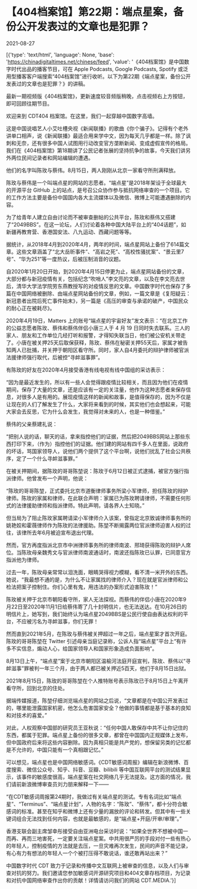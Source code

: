 # 【404档案馆】第22期：端点星案，备份公开发表过的文章也是犯罪？

2021-08-27

[{'type': 'text/html', 'language': None, 'base': 'https://chinadigitaltimes.net/chinese/feed', 'value': '《404档案馆》是中国数字时代出品的播客节目，可在 Apple Podcasts, Google Podcasts, Spotify 或泛用型播客客户端搜索“404档案馆”进行收听。以下为第22期《端点星案，备份公开发表过的文章也是犯罪？》的讲稿。





最新一期视频版《404档案馆》，更新速度较音频版稍晚，点击视频右上方按钮，即可回顾往期节目。

欢迎来到 CDT404 档案馆。在这里，我们一起穿越中国数字高墙。



这是中国说唱艺人小艾吐槽央视《新闻联播》的歌曲《你个骗子》。记得有个老外讲单口相声，说《新闻联播》最适合用来学中文，因为每天几乎都是一样。除了讽刺和无奈，还有很多中国人试图用行动改变官方垄断新闻、变成虚假宣传的格局。我们在《404档案馆》第18期讲了公民记者张展的坚持抗争的故事，今天我们讲另外两位民间记录者和网站编辑的遭遇。

他们的名字叫陈玫与蔡伟。8月15日，两人刚刚从北京一家看守所刑满释放。

陈玫与蔡伟是一个叫端点星的网站的志愿者。“端点星”是2018年架设于全球最大的开源平台 GitHub 上的站点，是号召公众协作参与抵抗网络审查的一个项目。它的工作方法主要是备份中国国内各大主流媒体以及微信、微博上可能遭遇删除的内容。

为了给青年人建立自由讨论而不被审查删帖的公共平台，陈玫和蔡伟又搭建了“2049BBS”。在这一论坛，人们讨论着各种中国大陆平台上的“404话题”，如新疆再教育营、香港国安法、八九运动、西藏问题等等。

据统计，从2018年4月到2020年4月，两年的时间，端点星网站上备份了614篇文章。这些文章涵盖了“北大岳昕事件”、“高岩之死”、“高校性骚扰案”、“景云里7号”、“华为251”等一度热议，后被压制消音的议题。

自2020年1月20日开始，到2020年4月15日停更为止，端点星网站备份的文章，大部分都与新冠疫情有关，包括纪念“吹哨人”李文亮的文章，以及在李文亮去世后，清华大学法学院劳东燕教授写的对疫情反思的文章。中国数字时代也保存了多篇在中国网络被删除、由端点星网站备份的文章，例如，一篇文章是《复阳疑云：新冠患者出院后死亡事件始末》，另一篇是《高压的审查与承诺的破产，中国民众的耐心正在被耗尽》。

2020年4月19日，Matters 上的账号“端点星的宇宙好友”发文表示：“在北京工作的公益志愿者陈玫、蔡伟和蔡伟伴侣小唐三人于 4 月 19 日同时失去联系。三人的家人、朋友和工作单位几经打听和报警，才得知失联当日，他们被公安机关带走了。小唐在被关押25天后取保获释，陈玫、蔡伟在秘密关押55天后，家属才被告知两人已批捕，并关押于朝阳区看守所。同时，家人自4月委托的辩护律师被官派法援律师强行取代，后被控“寻衅滋事罪”。

有陈玫的好友在2020年4月接受香港有线电视有线中国组的采访表示：

“因为是最近发生的，所以有一些人会觉得跟疫情比较相关，而且因为他们在疫情期间，保存了大量的文章，还是应该有一定的关注量，他作为这种志愿者来保存信息，对很多人是有用的。展现疫情这样的新闻和故事，是值得保存的，因为不仅是让现在的人们了解发生了什么，大家将来看到的时候，其实他们也会想起来，可能大家会去反思，它为什么会发生，我觉得对未来的人，也是一种借鉴。”

蔡伟的父亲蔡建礼说：

“把别人说的话，聊天的话，拿来指控他们的证据，然后把2049BBS网站上那些东西打印下来，（作为）指控他们的证据。他们建的网站有四千多人在里面，说政府的坏话，骂国家领导人，说他们两个提供了这个平台啊，说他们扰乱了社会公共秩序，定了一个什么寻衅滋事罪。”

在被关押期间，据陈玫的哥哥陈堃说：陈玫于6月12日被正式逮捕，被官方强行指派律师。他曾发布一个声明，他说：

“陈玫的哥哥陈堃，正式委托北京市道衡律师事务所梁小军律师，担任陈玫的辩护律师。陈玫的家属和律师，在此联合声明：家属已为陈玫聘请律师，不需要任何形式的法律援助律师和指派律师。特此声明，请各界人士知晓。”

但当局为了阻止陈玫家属聘请梁小军律师介入该案，曾指定北京致诚律师事务所的姚艳姣和霍薇律师作为陈玫的法律援助。陈堃不断揭露两位官派律师迫害人权的过往，该律所去年6月被迫宣布退出代理。

然而，官方再度指派北京市中洲律师事务所的律师南波、邢琦获得陈玫的辩护人席位。当陈玫母亲魏秀文与官派律师南波通话时，南波还指陈玫已认罪，已同意官方指派他为律师。

过去一年，陈玫母亲常常以泪洗面，眼睛哭得视力模糊，看不清一米开外的东西。她说，“我最想不通的是，为什么不让家属找的律师介入？现在就是官派律师和公检法把案子控制住。你们心里有鬼，用违法的办案形式迫害陈玫！”

陈玫被关押于北京市朝阳看守所，家人无法探视。而蔡伟的伴侣小唐在2020年9月22日至2020年11月1日给蔡伟寄了几十封明信片，也无法送达。在10月26日的明信片上，她写到，我们始终认为端点星2049BBS是公民行使自由表达权利的平台，不应被污名为寻衅滋事，你们无罪！

然而直到2021年5月，在陈玫与蔡伟被关押超过一年之后，端点星案才首次开庭。陈玫的哥哥陈堃在 Twitter 引述母亲当庭记录称，公诉人指“端点星”平台上“有许多不实信息，煽动人心，给国家领导人和国家形象造成负面影响”。

8月13日上午，“端点星”案于北京市朝阳区温榆河法庭开庭宣判，陈玫、蔡伟以“寻衅滋事”罪被判一年三个月，由于两人都已被关押近5百天，他们于8月15日出狱。

2021年8月15日，陈玫的哥哥陈堃在个人推特账号表示陈玫已于8月15日上午离开看守所，回到北京的住处。

据端传媒报道，陈堃仔细浏览端点星的网站之后说，“文章都是在中国公开发表过的，哪里能泄露国家机密，他怎么危害国家安全？他做的事情都是基于基本的良知和对技术的喜爱。”

对此，人权观察中国部的研究员王亚秋说：“任何中国人敢保存中共不让你记住的东西，都属于犯罪。端点星上备份的很多文章，都曾在中国国内正规媒体上发布，但中国政府后来将这些内容删除。因为真相只能是共产党的，想保留另类的记忆都是不允许的，中国只能有一个真相跟记忆。”

可以想见，端点星也是中国网络敏感词。《CDT敏感词周报》编辑在新浪微博、百度搜索、微信公众号、知乎、抖音、豆瓣、bilibili 等中国互联网平台的测试结果显示，该事件的敏感度很高，端点星案在社交网络几乎无法提及。这方面的情况，我们请前新浪微博审查员刘力朋来解释一下——

“在CDT敏感词周报第24期时，我做过有关端点星的测试。专有名词比如“端点星”、“Terminus”、“端点星计划”，人物的名字：“陈玫”、“蔡伟”，都十分符合敏感词的标准。甚至在知乎和微博上还有少量的漏放的评论和转发。但其中有一些关键词组合无法找到任何内容，也就是最敏感的，是“端点星+开庭/开审/审理”。”

香港支联会副主席邹幸彤接受自由亚洲电台采访时说：“如果全世界不想被中国一而再、再而三地害死，一定要关注端点星案。中共用很严厉的手段对付一些有热心的年轻人，控制疫情的方法就是去压，一旦灾难再次发生，民间的声音不能记录，有心有力有想法的年轻人一个个被打压得不敢说话，谁还敢再站出来？”

中国数字时代 CDT 致力于记录和传播中文互联网上被审查的信息，以及人们与审查对抗的努力。我们邀请您参加敏感词开源研究项目和404文章存档项目，为记录和对抗中国网络审查作出你的贡献！详情请访问我们的网站 CDT.MEDIA.'}]